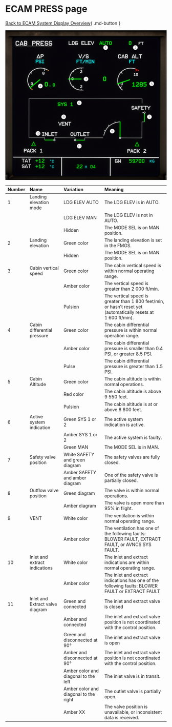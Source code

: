 ﻿# ECAM PRESS page

[Back to ECAM System Display Overview](index.md){ .md-button }

![ECAM PRESS page](press.png "ECAM PRESS page")


| Number | Name                            | Variation                             | Meaning                                                                                                        |
|:-------|:--------------------------------|:--------------------------------------|:---------------------------------------------------------------------------------------------------------------|
| 1      | Landing elevation mode          | LDG ELEV AUTO                         | The LDG ELEV is in AUTO.                                                                                       |
|        |                                 | LDG ELEV MAN                          | The LDG ELEV is not in AUTO.                                                                                   |
|        |                                 | Hidden                                | The MODE SEL is on MAN position.                                                                               |
| 2      | Landing elevation               | Green color                           | The landing elevation is set in the FMGS.                                                                      |
|        |                                 | Hidden                                | The MODE SEL is on MAN position.                                                                               |
| 3      | Cabin vertical speed            | Green color                           | The cabin vertical speed is within normal operating range.                                                     |
|        |                                 | Amber color                           | The vertical speed is greater than 2 000 ft/min.                                                               |
|        |                                 | Pulsion                               | The vertical speed is greater than 1 800 feet/min, or hasn’t reset yet (automatically resets at 1 600 ft/min). |
| 4      | Cabin differential pressure     | Green color                           | The cabin differential pressure is within normal operation range.                                              |
|        |                                 | Amber color                           | The cabin differential pressure is smaller than 0.4 PSI, or greater 8.5 PSI.                                   |
|        |                                 | Pulse                                 | The cabin differential pressure is greater than 1.5 PSI.                                                       |
| 5      | Cabin Altitude                  | Green color                           | The cabin altitude is within normal operations.                                                                |
|        |                                 | Red color                             | The cabin altitude is above 9 550 feet.                                                                        |
|        |                                 | Pulsion                               | The cabin altitude is at or above 8 800 feet.                                                                  |
| 6      | Active system indication        | Green SYS 1 or 2                      | The active system indication is active.                                                                        |
|        |                                 | Amber SYS 1 or 2                      | The active system is faulty.                                                                                   |
|        |                                 | Green MAN                             | The MODE SEL is in MAN.                                                                                        |
| 7      | Safety valve position           | White SAFETY and green diagram        | The safety valves are fully closed.                                                                            |
|        |                                 | Amber SAFETY and amber diagram        | One of the safety valve is partially closed.                                                                   |
| 8      | Outflow valve position          | Green diagram                         | The valve is within normal operations.                                                                         |
|        |                                 | Amber diagram                         | The valve is open more than 95% in flight.                                                                     |
| 9      | VENT                            | White color                           | The ventilation is within normal operating range.                                                              |
|        |                                 | Amber color                           | The ventilation has one of the following faults: BLOWER FAULT, EXTRACT FAULT, or AVNCS SYS FAULT.              |
| 10     | Inlet and extract indications   | White color                           | The inlet and extract indications are within normal operating range.                                           |
|        |                                 | Amber color                           | The inlet and extract indications has one of the following faults: BLOWER FAULT or EXTRACT FAULT               |
| 11     | Inlet and Extract valve diagram | Green and connected                   | The inlet and extract valve is closed                                                                          |
|        |                                 | Amber and connected                   | The inlet and extract valve position is not coordinated with the control position.                             |
|        |                                 | Green and disconnected at 90°         | The inlet and extract valve is open                                                                            |
|        |                                 | Amber and disconnected at 90°         | The inlet and extract valve position is not coordinated with the control position.                             |
|        |                                 | Amber color and diagonal to the left  | The inlet valve is in transit.                                                                                 |
|        |                                 | Amber color and diagonal to the right | The outlet valve is partially open.                                                                            |
|        |                                 | Amber XX                              | The valve position is unavailable, or inconsistent data is received.                                           |

